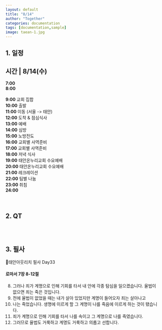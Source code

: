```yaml
---
layout: default
title: "8/14"
author: "Together"
categories: documentation
tags: [documentation,sample]
image: taean-1.jpg
---
```


## 1. 일정

시간 | 8/14(수)
---
**7:00**
<br>
**8:00**  
<br>
**9:00** 교회 집합 
<br>
**10:00** 출발 
<br>
**11:00** 이동 (서울 -> 태안) 
<br>
**12:00** 도착 & 점심식사 
<br>
**13:00** 예배 
<br>
**14:00** 심방 
<br>
**15:00** 노방전도
<br>
**16:00** 교회별 사역준비 
<br>
**17:00** 교회별 사역준비
<br>
**18:00** 저녁 식사
<br>
**19:00** 태안온누리교회 수요예배
<br>
**20:00** 태안온누리교회 수요예배 
<br>
**21:00** 레크레이션
<br>
**22:00** 팀별 나눔
<br>
**23:00** 취침 
<br>
**24:00** 
<br>
<br>
<br>

## 2. QT


<br>
<br>

## 3. 필사
📝태안아웃리치 필사 Day33

#### 로마서 7장 8-12절

8. 그러나 죄가 계명으로 인해 기회를 타서 내 안에 각종 탐심을 일으켰습니다. 율법이 없으면 죄는 죽은 것입니다.
9. 전에 율법이 없었을 때는 내가 살아 있었지만 계명이 들어오자 죄는 살아나고
10. 나는 죽었습니다. 생명에 이르게 할 그 계명이 나를 죽음에 이르게 하는 것이 됐습니다.
11. 죄가 계명으로 인해 기회를 타서 나를 속이고 그 계명으로 나를 죽였습니다.
12. 그러므로 율법도 거룩하고 계명도 거룩하고 의롭고 선합니다.
